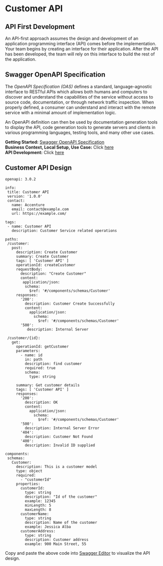 # Customer API

## API First Development
An API-first approach assumes the design and development of an application programming interface (API) comes before the implementation. Your team begins by creating an interface for their application. After the API has been developed, the team will rely on this interface to build the rest of the application.

## Swagger OpenAPI Specification
The *OpenAPI Specification (OAS)* defines a standard, language-agnostic interface to RESTful APIs which allows both humans and computers to discover and understand the capabilities of the service without access to source code, documentation, or through network traffic inspection. When properly defined, a consumer can understand and interact with the remote service with a minimal amount of implementation logic.

An OpenAPI definition can then be used by documentation generation tools to display the API, code generation tools to generate servers and clients in various programming languages, testing tools, and many other use cases.

**Getting Started:** [Swagger OpenAPI Specification](https://swagger.io/specification/)
<br/>
**Business Context, Local Setup, Use Case:** Click [here](https://github.com/acc-trainings/customer-api)
<br/>
**API Development:** Click [here](https://github.com/acc-trainings/customer-api/tree/2.spring-api-development) 

## Customer API Design

 ```
openapi: 3.0.2

info:
  title: Customer API
  version: '1.0.0'
  contact:
    name: Accenture
    email: contact@example.com
    url: https://example.com/

tags:
  - name: Customer API
    description: Customer Service related operations
    
paths:
  /customer:
    post:
      description: Create Customer
      summary: Create Customer
      tags: [ 'Customer API' ]
      operationId: createCustomer
      requestBody:
        description: "Create Customer"
        content:
         application/json:
          schema:
            $ref: '#/components/schemas/Customer'   
      responses:
        '200':
          description: Customer Create Successfully
          content:
            application/json:
              schema:
                $ref: '#/components/schemas/Customer'
        '500':
           description: Internal Server

  /customer/{id}:
    get:
      operationId: getCustomer
      parameters:
        - name: id
          in: path
          description: find customer
          required: true
          schema: 
            type: string
          
      summary: Get customer details
      tags: [ 'Customer API' ]
      responses:
        '200':
          description: OK
          content:
            application/json:
              schema:
                $ref: '#/components/schemas/Customer'
        '500':
          description: Internal Server Error
        '404':
          description: Customer Not Found
        '400':
          description: Invalid ID supplied
          
components:
  schemas:
    Customer:
      description: This is a customer model
      type: object
      required:
        - "customerId"
      properties:
        customerId:
          type: string
          description: "Id of the customer"
          example: 12345
          minLength: 5
          maxLength: 8
        customerName:
          type: string
          description: Name of the customer
          example: Jessica Alba
        customerAddress:
          type: string
          description: Customer address
          example: 900 Main Street, 55  

```

Copy and paste the above code into [Swagger Editor](https://editor.swagger.io/) to visualize the API design. 

